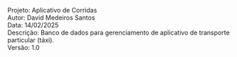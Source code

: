   Projeto: Aplicativo de Corridas <br>
  Autor: David Medeiros Santos <br>
  Data: 14/02/2025 <br>
  Descrição: Banco de dados para gerenciamento de aplicativo de transporte particular (táxi). <br>
  Versão: 1.0